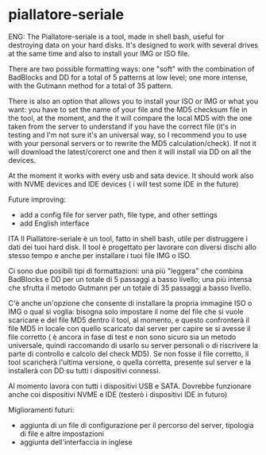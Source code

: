 # piallatore-seriale

ENG:
The Piallatore-seriale is a tool, made in shell bash, useful for destroying data on your hard disks. It's designed to work with several drives at the same time and also to install your IMG or ISO file.

There are two possible formatting ways: one "soft" with the combination of BadBlocks and DD for a total of 5 patterns at low level; one more intense, with the Gutmann method for a total of 35 pattern.

There is also an option that allows you to install your ISO or IMG or what you want: you have to set the name of your file and the MD5 checksum file in the tool, at the moment, and the it will compare the local MD5 with the one taken from the server to understand if you have the correct file (it's in testing and I'm not sure it's an universal way, so I recommend you to use with your personal servers or to rewrite the MD5 calculation/check). If not it will download the latest/corerct one and then it will install via DD on all the devices.

At the moment it works with every usb and sata device. It should work also with NVME devices and IDE devices ( i will test some IDE in the future)

Future improving:

- add a config file for server path, file type, and other settings
- add English interface


ITA
Il Piallatore-seriale è un tool, fatto in shell bash, utile per distruggere i dati dei tuoi hard disk. Il tool è progettato per lavorare con diversi dischi allo stesso tempo e anche per installare i tuoi file IMG o ISO.

Ci sono due posibili tipi di formattazioni: una più "leggera" che combina BadBlocks e DD per un totale di 5 passaggi a basso livello; una più intensa che sfrutta il metodo Gutmann per un totale di 35 passaggi a basso livello.

C'è anche un'opzione che consente di installare la propria immagine ISO o IMG o qual si voglia: bisogna solo impostare il nome del file che si vuole scaricare e del file MD5 dentro il tool, al momento, e questo confronterà il file MD5 in locale con quello scaricato dal server per capire se si avesse il file corretto ( è ancora in fase di test e non sono sicuro sia un metodo universale, quindi raccomando di usarlo su server personali o di riscrivere la parte di controllo e calcolo del check MD5). Se non fosse il file corretto, il tool scaricherà l'ultima versione, o quella corretta, presente sul server e la installerà con DD su tutti i dispositivi connessi.

Al momento lavora con tutti i dispositivi USB e SATA. Dovrebbe funzionare anche coi dispositivi NVME e IDE (testerò i dispositivi IDE in futuro)

Miglioramenti futuri:

- aggiunta di un file di configurazione per il percorso del server, tipologia di file e altre impostazioni
- aggiunta dell'interfaccia in inglese
